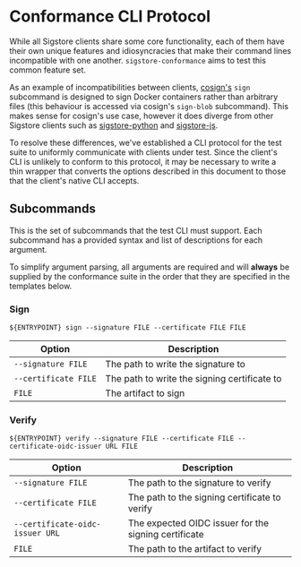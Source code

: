 Conformance CLI Protocol
========================

While all Sigstore clients share some core functionality, each of them have
their own unique features and idiosyncracies that make their command lines
incompatible with one another. `sigstore-conformance` aims to test this common
feature set.

As an example of incompatibilities between clients, [cosign's](https://github.com/sigstore/cosign)
`sign` subcommand is designed to sign Docker containers rather than arbitrary
files (this behaviour is accessed via cosign's `sign-blob` subcommand). This
makes sense for cosign's use case, however it does diverge from other Sigstore
clients such as [sigstore-python](https://github.com/sigstore/sigstore-python)
and [sigstore-js](https://github.com/sigstore/sigstore-js).

To resolve these differences, we've established a CLI protocol for the test
suite to uniformly communicate with clients under test. Since the client's CLI
is unlikely to conform to this protocol, it may be necessary to write a thin
wrapper that converts the options described in this document to those that the
client's native CLI accepts.

## Subcommands

This is the set of subcommands that the test CLI must support. Each subcommand
has a provided syntax and list of descriptions for each argument.

To simplify argument parsing, all arguments are required and will **always** be
supplied by the conformance suite in the order that they are specified in the
templates below.

### Sign

```console
${ENTRYPOINT} sign --signature FILE --certificate FILE FILE
```

| Option | Description |
| --- | --- |
| `--signature FILE` | The path to write the signature to |
| `--certificate FILE` | The path to write the signing certificate to |
| `FILE` | The artifact to sign |

### Verify

```console
${ENTRYPOINT} verify --signature FILE --certificate FILE --certificate-oidc-issuer URL FILE
```

| Option | Description |
| --- | --- |
| `--signature FILE` | The path to the signature to verify |
| `--certificate FILE` | The path to the signing certificate to verify |
| `--certificate-oidc-issuer URL` | The expected OIDC issuer for the signing certificate |
| `FILE` | The path to the artifact to verify |
